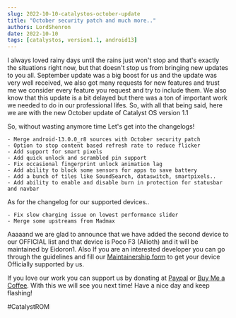 ```yaml
---
slug: 2022-10-10-catalystos-october-update
title: "October security patch and much more.."
authors: LordShenron
date: 2022-10-10
tags: [catalystos, version1.1, android13]
---
```


I always loved rainy days until the rains just won't stop and that's exactly the situations right now, but that doesn't stop us from bringing new updates to you all. September update was a big boost for us and the update was very well received, we also got many requests for new features and trust me we consider every feature you request and try to include them. We also know that this update is a bit delayed  but there was a ton of important work we needed to do in our professional lifes. So, with all that being said, here we are with the new October update of Catalyst OS version 1.1

So, without wasting anymore time Let's get into the changelogs!

    - Merge android-13.0.0_r8 sources with October security patch
    - Option to stop content based refresh rate to reduce flicker
    - Add support for smart pixels 
    - Add quick unlock and scrambled pin support
    - Fix occasional fingerprint unlock animation lag
    - Add ability to block some sensors for apps to save battery
    - Add a bunch of tiles like SoundSearch, dataswitch, smartpixels..
    - Add ability to enable and disable burn in protection for statusbar and navbar

As for the changelog for our supported devices..

    - Fix slow charging issue on lowest performance slider
    - Merge some upstreams from Madmax

Aaaaand we are glad to announce that we have added the second device to our OFFICIAL list and that device is Poco F3 (Allioth) and it will be maintained by Eidoron1. Also If you are an interested developer you can go through the guidelines and fill our [Maintainership form][maintainers-form] to get your device Officially supported by us. 

If you love our work you can support us by donating at [Paypal][donate-paypal] or [Buy Me a Coffee][donate-buymecoffee].
With this we will see you next time! Have a nice day and keep flashing!

[maintainers-form]: https://forms.gle/oKeqZxLtueQ7Fw8y9
[donate-paypal]: https://www.paypal.com/paypalme/umang96
[donate-buymecoffee]: https://www.buymeacoffee.com/lBUDKgM

#CatalystROM